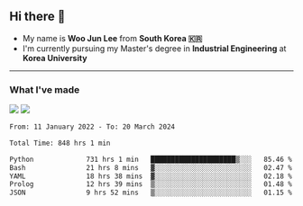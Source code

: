 ## Hi there 👋

- My name is **Woo Jun Lee** from **South Korea 🇰🇷**
- I'm currently pursuing my Master's degree in **Industrial Engineering** at **Korea University**

---

### What I've made

<a href="https://share.streamlit.io/tomtom1103/kuiai_hackathon_2022/main/JL_app.py"><img src="https://img.shields.io/badge/Journey Lee-161B22?style=for-the-badge&logo=streamlit&logoColor=FF4B4B"/></a> <a href="https://jeon-100.github.io/Dangzang/"><img src="https://img.shields.io/badge/당신을 위한 장학금, 당장!-161B22?style=for-the-badge&logo=react&logoColor=#61DAFB"/></a>

<!--START_SECTION:waka-->

```txt
From: 11 January 2022 - To: 20 March 2024

Total Time: 848 hrs 1 min

Python             731 hrs 1 min   █████████████████████▒░░░   85.46 %
Bash               21 hrs 8 mins   ▓░░░░░░░░░░░░░░░░░░░░░░░░   02.47 %
YAML               18 hrs 38 mins  ▓░░░░░░░░░░░░░░░░░░░░░░░░   02.18 %
Prolog             12 hrs 39 mins  ▒░░░░░░░░░░░░░░░░░░░░░░░░   01.48 %
JSON               9 hrs 52 mins   ▒░░░░░░░░░░░░░░░░░░░░░░░░   01.15 %
```

<!--END_SECTION:waka-->
